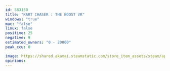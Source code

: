 ```yaml
---
id: 583150
title: "KART CHASER : THE BOOST VR"
windows: "true"
mac: "false"
linux: false
positive: 25
negative: 9
estimated_owners: "0 - 20000"
peak_ccu: 0

image: https://shared.akamai.steamstatic.com/store_item_assets/steam/apps/583150/header.jpg?t=1486714443
opinions:
---
```

